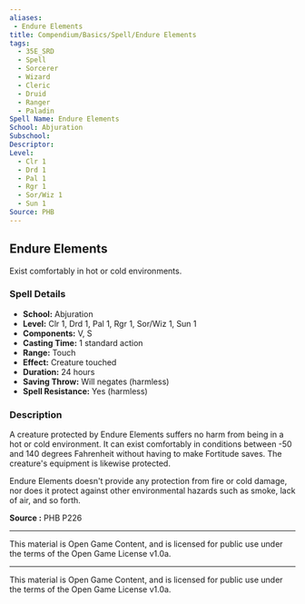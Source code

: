 ```yaml
---
aliases:
 - Endure Elements
title: Compendium/Basics/Spell/Endure Elements
tags:
  - 35E_SRD
  - Spell
  - Sorcerer
  - Wizard
  - Cleric
  - Druid
  - Ranger
  - Paladin
Spell Name: Endure Elements
School: Abjuration
Subschool: 
Descriptor: 
Level:
  - Clr 1
  - Drd 1
  - Pal 1
  - Rgr 1
  - Sor/Wiz 1
  - Sun 1
Source: PHB
---
```


## Endure Elements

Exist comfortably in hot or cold environments.

### Spell Details

- **School:** Abjuration  
- **Level:** Clr 1, Drd 1, Pal 1, Rgr 1, Sor/Wiz 1, Sun 1  
- **Components:** V, S  
- **Casting Time:** 1 standard action  
- **Range:** Touch  
- **Effect:** Creature touched  
- **Duration:** 24 hours  
- **Saving Throw:** Will negates (harmless)  
- **Spell Resistance:** Yes (harmless)  

### Description

A creature protected by Endure Elements suffers no harm from being in a hot or cold environment. It can exist comfortably in conditions between -50 and 140 degrees Fahrenheit without having to make Fortitude saves. The creature's equipment is likewise protected.

Endure Elements doesn't provide any protection from fire or cold damage, nor does it protect against other environmental hazards such as smoke, lack of air, and so forth.


**Source :** PHB P226

---

This material is Open Game Content, and is licensed for public use under  
the terms of the Open Game License v1.0a.

---

This material is Open Game Content, and is licensed for public use under the terms of the Open Game License v1.0a.
